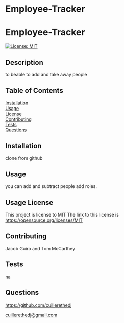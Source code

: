 # Employee-Tracker
# Employee-Tracker
[![License: MIT](https://img.shields.io/badge/License-MIT-yellow.svg)](https://opensource.org/licenses/MIT)

## Description 

to beable to add and take away people

## Table of Contents

[Installation](#Installation)  
[Usage](#Usage)  
[License](#License)  
[Contributing](#Contribution-Guidelines)  
[Tests](#How-To-Test)  
[Questions](#Questions)

## Installation

clone from github

## Usage

you can add and subtract people add roles.

## Usage License
This project is license to MIT
The link to this license is https://opensource.org/licenses/MIT

## Contributing 

Jacob Guiro and Tom McCarthey

## Tests

na

## Questions

https://github.com/cuillerethedj  


cuillerethedj@gmail.com



